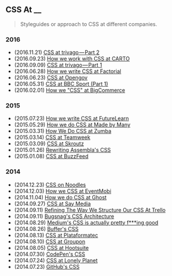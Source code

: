## CSS At __

>Styleguides or approach to CSS at different companies.

### 2016

* (2016.11.21) [CSS at trivago — Part 2](https://medium.com/@pistenprinz/css-at-trivago-part-2-naming-conventions-and-methodologies-d51b445a3a39)
* (2016.09.23) [How we work with CSS at CARTO](http://matall.in/posts/css-carto/)
* (2016.09.09) [CSS at trivago — Part 1](https://medium.com/@pistenprinz/css-at-trivago-part-1-structure-and-itcss-52f63ed557ca)
* (2016.06.28) [How we write CSS at Factorial](https://www.factorial.io/en/blog/2016/06/28/how-we-write-css-at-factorial/)
* (2016.06.23) [CSS at Opengov](https://medium.com/@andrewliebchen/css-at-opengov-1bb32d5188e4)
* (2016.05.31) [CSS at BBC Sport (Part 1)](https://medium.com/@shaunbent/css-at-bbc-sport-part-1-bab546184e66)
* (2016.02.01) [How we "CSS" at BigCommerce](http://www.bigeng.io/how-we-css-at-bigcommerce/)

### 2015

* (2015.07.23) [How we write CSS at FutureLearn](https://about.futurelearn.com/blog/how-we-write-css)
* (2015.05.29) [How we do CSS at Made by Many](http://madebymany.com/blog/how-we-do-css-at-made-by-many)
* (2015.03.31) [How We Do CSS at Zumba](http://tech.zumba.com/2015/03/31/how-we-do-css/)
* (2015.03.14) [CSS at Teamweek](http://blog.teamweek.com/2015/03/using-css-in-teamweek/)
* (2015.03.09) [CSS at Skroutz](http://engineering.skroutz.gr/blog/css-at-skroutz/)
* (2015.01.26) [Rewriting Assembla's CSS](http://www.colmtuite.com/rewriting-assemblas-css)
* (2015.01.08) [CSS at BuzzFeed](http://www.buzzfeed.com/erakor/i-am-all-about-that-sass)

### 2014

* (2014.12.23) [CSS on Noodles](http://codepen.io/lachlanjc/post/noodles-css)
* (2014.12.03) [How we CSS at EventMobi](https://medium.com/@owdco/how-we-css-at-eventmobi-98a12961c264)
* (2014.11.04) [How we do CSS at Ghost](http://dev.ghost.org/css-at-ghost/)
* (2014.09.27) [CSS at Say Media](http://www.saydaily.com/2014/09/css-at-say-media)
* (2014.09.11) [Refining The Way We Structure Our CSS At Trello](http://blog.trello.com/refining-the-way-we-structure-our-css-at-trello/)
* (2014.09.11) [Bugsnag's CSS Architecture](https://bugsnag.com/blog/bugsnags-css-architecture)
* (2014.08.29) [Medium's CSS is actually pretty f\*\*\*ing good](https://medium.com/@fat/mediums-css-is-actually-pretty-fucking-good-b8e2a6c78b06)
* (2014.08.26) [Buffer's CSS](http://blog.brianlovin.com/buffers-css/)
* (2014.08.13) [CSS at Plataformatec](http://blog.plataformatec.com.br/2014/08/css-at-plataformatec/)
* (2014.08.10) [CSS at Groupon](http://mikeaparicio.com/2014/08/10/css-at-groupon/)
* (2014.08.05) [CSS at Hootsuite](http://code.hootsuite.com/css-at-hootsuite/)
* (2014.07.30) [CodePen's CSS](http://codepen.io/chriscoyier/blog/codepens-css)
* (2014.07.24) [CSS at Lonely Planet](http://ianfeather.co.uk/css-at-lonely-planet/)
* (2014.07.23) [GitHub's CSS](http://markdotto.com/2014/07/23/githubs-css/)

